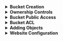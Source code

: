 <details>
<summary><strong>Bucket Creation</strong></summary>

The following steps detail how to create an S3 bucket for hosting the static website:

**Step 1: Provider Configuration**

The `provider.tf` file configures the AWS provider settings for the project. Update the `region` as needed.

**Step 2: Bucket Creation**

In the following block, an S3 bucket for the website is defined using the `aws_s3_bucket` resource. The bucket name is specified using the `bucketname` variable.

</details>

<details>
<summary><strong>Ownership Controls</strong></summary>

The `aws_s3_bucket_ownership_controls` resource ensures that the bucket owner has control over the objects within the bucket.

</details>

<details>
<summary><strong>Bucket Public Access</strong></summary>

The `aws_s3_bucket_public_access_block` resource is used to configure public access settings for the bucket.

</details>

<details>
<summary><strong>Bucket ACL</strong></summary>

The `aws_s3_bucket_acl` resource sets the bucket access control list to allow public-read access.

</details>

<details>
<summary><strong>Adding Objects</strong></summary>

Objects (HTML files in this case) are added to the bucket using the `aws_s3_object` resource. The `acl`, `content_type`, and other properties are specified.

</details>

<details>
<summary><strong>Website Configuration</strong></summary>

The `aws_s3_bucket_website_configuration` resource configures the S3 bucket to act as a static website. Index and error documents are specified.

</details>
